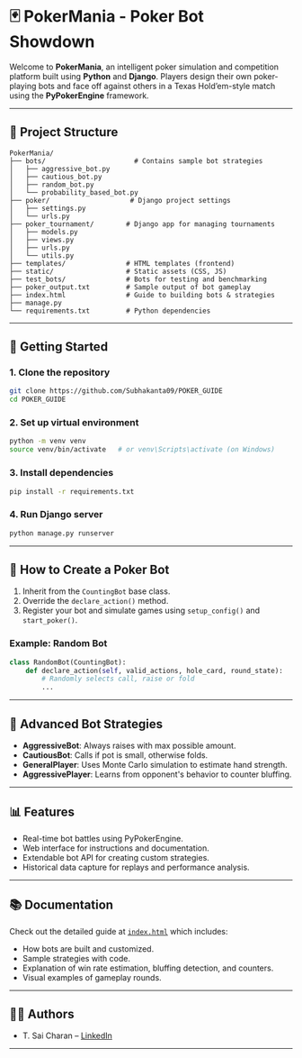 # 🃏 PokerMania - Poker Bot Showdown

Welcome to **PokerMania**, an intelligent poker simulation and competition platform built using **Python** and **Django**. Players design their own poker-playing bots and face off against others in a Texas Hold’em-style match using the **PyPokerEngine** framework.

---

## 📁 Project Structure

```
PokerMania/
├── bots/                      # Contains sample bot strategies
│   ├── aggressive_bot.py
│   ├── cautious_bot.py
│   ├── random_bot.py
│   └── probability_based_bot.py
├── poker/                    # Django project settings
│   ├── settings.py
│   └── urls.py
├── poker_tournament/        # Django app for managing tournaments
│   ├── models.py
│   ├── views.py
│   ├── urls.py
│   └── utils.py
├── templates/               # HTML templates (frontend)
├── static/                  # Static assets (CSS, JS)
├── test_bots/               # Bots for testing and benchmarking
├── poker_output.txt         # Sample output of bot gameplay
├── index.html               # Guide to building bots & strategies
├── manage.py
└── requirements.txt         # Python dependencies
```

---

## 🚀 Getting Started

### 1. Clone the repository

```bash
git clone https://github.com/Subhakanta09/POKER_GUIDE
cd POKER_GUIDE
```

### 2. Set up virtual environment

```bash
python -m venv venv
source venv/bin/activate   # or venv\Scripts\activate (on Windows)
```

### 3. Install dependencies

```bash
pip install -r requirements.txt
```

### 4. Run Django server

```bash
python manage.py runserver
```

---

## 🤖 How to Create a Poker Bot

1. Inherit from the `CountingBot` base class.
2. Override the `declare_action()` method.
3. Register your bot and simulate games using `setup_config()` and `start_poker()`.

### Example: Random Bot

```python
class RandomBot(CountingBot):
    def declare_action(self, valid_actions, hole_card, round_state):
        # Randomly selects call, raise or fold
        ...
```

---

## 🧠 Advanced Bot Strategies

* **AggressiveBot**: Always raises with max possible amount.
* **CautiousBot**: Calls if pot is small, otherwise folds.
* **GeneralPlayer**: Uses Monte Carlo simulation to estimate hand strength.
* **AggressivePlayer**: Learns from opponent's behavior to counter bluffing.

---

## 📊 Features

* Real-time bot battles using PyPokerEngine.
* Web interface for instructions and documentation.
* Extendable bot API for creating custom strategies.
* Historical data capture for replays and performance analysis.

---

## 📚 Documentation

Check out the detailed guide at [`index.html`](index.html) which includes:

* How bots are built and customized.
* Sample strategies with code.
* Explanation of win rate estimation, bluffing detection, and counters.
* Visual examples of gameplay rounds.

---

## 🧑‍💻 Authors

* T. Sai Charan – [LinkedIn](https://www.linkedin.com/in/sai-charan-tarra)
---
